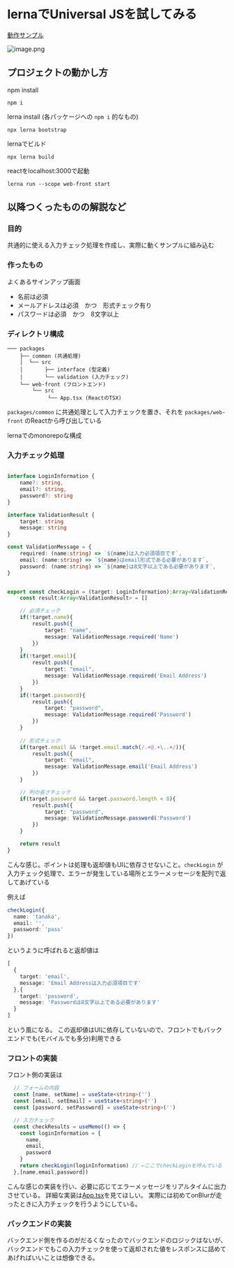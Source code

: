 # lernaでUniversal JSを試してみる

[動作サンプル](https://sample-ujs.vercel.app/)


![image.png](https://chaneso-crowi.s3.amazonaws.com/attachment/613ac4535017d000470e3f16/a54aeba5b476346e266a44318be2b169.png)

## プロジェクトの動かし方

npm install
```
npm i
```

lerna install (各パッケージへの `npm i` 的なもの)
```
npx lerna bootstrap
```

lernaでビルド
```
npx lerna build
```

reactをlocalhost:3000で起動
```
lerna run --scope web-front start
```

## 以降つくったものの解説など

### 目的

共通的に使える入力チェック処理を作成し、実際に動くサンプルに組み込む

### 作ったもの

よくあるサインアップ画面

* 名前は必須
* メールアドレスは必須　かつ　形式チェック有り
* パスワードは必須　かつ　8文字以上

### ディレクトリ構成

```
─── packages
    ├── common (共通処理)
    │  └── src
    │       ├── interface (型定義)
    │       └── validation (入力チェック)
    └── web-front (フロントエンド)
        └── src
             └── App.tsx (ReactのTSX)
```

`packages/common` に共通処理として入力チェックを置き、それを
`packages/web-front` のReactから呼び出している

lernaでのmonorepoな構成


### 入力チェック処理

```ts

interface LoginInformation {
    name?: string,
    email?: string,
    password?: string
}

interface ValidationResult {
    target: string
    message: string
}

const ValidationMessage = {
    required: (name:string) => `${name}は入力必須項目です`,
    email: (name:string) => `${name}はemail形式である必要があります`,
    password: (name:string) => `${name}は8文字以上である必要があります`,
}


export const checkLogin = (target: LoginInformation):Array<ValidationResult> => {
    const result:Array<ValidationResult> = []

    // 必須チェック
    if(!target.name){
        result.push({
            target: "name",
            message: ValidationMessage.required('Name')
        })
    }
    if(!target.email){
        result.push({
            target: "email",
            message: ValidationMessage.required('Email Address')
        })
    }
    if(!target.password){
        result.push({
            target: "password",
            message: ValidationMessage.required('Password')
        })
    }
    
    // 形式チェック
    if(target.email && !target.email.match(/.+@.+\..+/)){
        result.push({
            target: "email",
            message: ValidationMessage.email('Email Address')
        })
    }

    // 列の長さチェック
    if(target.password && target.password.length < 8){
        result.push({
            target: "password",
            message: ValidationMessage.password('Password')
        })
    }

    return result
}
```

こんな感じ。ポイントは処理も返却値もUIに依存させないこと。`checkLogin` が入力チェック処理で、エラーが発生している場所とエラーメッセージを配列で返してあげている


例えば
```ts
checkLogin({
  name: 'tanaka',
  email: '',
  password: 'pass'
})
```
というように呼ばれると返却値は
```ts
[
  {
    target: 'email',
    message: 'Email Addressは入力必須項目です'
  },{
    target: 'password',
    message: 'Passwordは8文字以上である必要があります'
  }
]
````
という風になる。
この返却値はUIに依存していないので、フロントでもバックエンドでも(モバイルでも多分)利用できる

### フロントの実装

フロント側の実装は
```ts
  // フォームの内容
  const [name, setName] = useState<string>('')
  const [email, setEmail] = useState<string>('')
  const [password, setPassword] = useState<string>('')

  // 入力チェック
  const checkResults = useMemo(() => {
    const loginInformation = {
      name,
      email,
      password
    }
    return checkLogin(loginInformation) // ←ここでcheckLoginを呼んでいる
  },[name,email,password])
```

こんな感じの実装を行い、必要に応じてエラーメッセージをリアルタイムに出力させている。
詳細な実装は[App.tsx](https://github.com/7tsuno/sample-ujs/blob/master/packages/web-front/src/App.tsx)を見てほしい。
実際には初めてonBlurが走ったときに入力チェックを行うようにしている。

### バックエンドの実装

バックエンド側を作るのがだるくなったのでバックエンドのロジックはないが、バックエンドでもこの入力チェックを使って返却された値をレスポンスに詰めてあげればいいことは想像できる。
